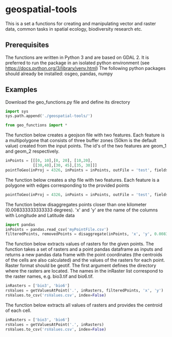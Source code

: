# geospatial-tools

This is a set a functions for creating and manipulating vector and raster data, common tasks in spatial ecology, biodiversity research etc.

## Prerequisites
The functions are written in Python 3 and are based on GDAL 2. It is preferred to run the package in an isolated python environment (see https://docs.python.org/3/library/venv.html) 
The following python packages should already be installed:
osgeo, pandas, numpy


## Examples

Download the geo_functions.py file and define its directory
```python
import sys 
sys.path.append('./geospatial-tools/')

from geo_functions import *
```

The function below creates a geojson file with two features. Each feature is a multipolygone
that consists of three buffer zones (50km is the default value) created from the input points.
The id's of the two features are geom_1 and geom_2 respectively.
```python
inPoints = [[[0, 10],[0, 20], [10,20],
            [[30,40],[30, 45],[35, 30]]]
pointToGeo(inProj = 4326, inPoints = inPoints, outFile = 'test', fields = {'id': ['geom_1','geom_2']}, buffer = True)
```

The function below creates a shp file with two features. Each feature is a polygone with edges corresponding to the provided points
```python
pointToGeo(inProj = 4326, inPoints = inPoints, outFile = 'test', fields = {'id': ['geom_1','geom_2']}, outFormat = 'shp')
```

The function below disaggregates points closer than one kilometer (0.008333333333333 degrees). 'x' and 'y' are the name of the columns with Longitude and Latitude data
```python
import pandas
inPoints = pandas.read_csv('myPointFile.csv')
filteredPoints, removedPoints = disaggregate(inPoints, 'x', 'y', 0.008333333333333)
```

The function below extracts values of rasters for the given points. The function takes a set of rasters and a point pandas dataframe as inputs and returns a new pandas data frame with the point coordinates
(the centroids of the cells are also calculated) and the values of the rasters for each point. Raster format should be geotif. The first argument defines the directory where the rasters are located. The names in the inRaster list correspond to the raster names, e.g. bio3.tif and bio6.tif.
```python
inRasters = ['bio3', 'bio6']
rsValues = getValuesAtPoint('.', inRasters, filteredPoints, 'x', 'y')
rsValues.to_csv('rsValues.csv', index=False)
```

The function below extracts all values of rasters and provides the centroid of each cell.
```python
inRasters = ['bio3', 'bio6']
rsValues = getValuesAtPoint('.', inRasters)
rsValues.to_csv('rsValues.csv', index=False)
```